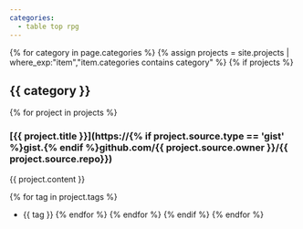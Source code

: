 ```yaml
---
categories:
  - table top rpg
---
```


{% for category in page.categories %}
{% assign projects = site.projects | where_exp:"item","item.categories contains category" %}
{% if projects %}
## {{ category }}


{% for project in projects %}
### [{{ project.title }}](https://{% if project.source.type == 'gist' %}gist.{% endif %}github.com/{{ project.source.owner }}/{{ project.source.repo}})


{{ project.content }}


{% for tag in project.tags %}
* {{ tag }}
{% endfor %}
{% endfor %}
{% endif %}
{% endfor %}
